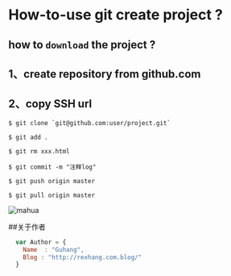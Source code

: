 # How-to-use git create project ?

## how to `download` the project ?
## 1、create repository from github.com

## 2、copy SSH url

    $ git clone `git@github.com:user/project.git`

    $ git add .

    $ git rm xxx.html

    $ git commit -m "注释log"

    $ git push origin master

    $ git pull origin master

![mahua](http://test.rexhang.com/img/rexhang_logo.png)

##关于作者

```javascript
  var Author = {
    Name  : "Guhang",
    Blog : "http://rexhang.com.blog/"
  }
```
